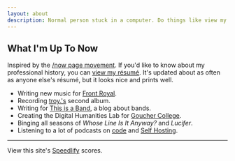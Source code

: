 ```yaml
---
layout: about
description: Normal person stuck in a computer. Do things like view my resume and contact me here.
---
```


## What I'm Up To Now

Inspired by the [/now page movement](https://nownownow.com/about). If you'd like to know about my professional history,
you can [view my résumé](resume/). It's updated about as often as anyone else's résumé, but it looks nice and prints
well.

- Writing new music for [Front Royal](https://www.frontroyalband.com).
- Recording [troy.'s](https://justtroy.bandcamp.com) second album.
- Writing for [This is a Band](https://www.thisisa.band), a blog about bands.
- Creating the Digital Humanities Lab for [Goucher College](https://www.goucher.edu/).
- Binging all seasons of _Whose Line Is It Anyway?_ and _Lucifer_.
- Listening to a lot of podcasts on [code](hhttps://shoptalkshow.com/) and [Self Hosting](https://selfhosted.show/).

___

View this site's [Speedlify](https://speedlify.troyv.dev) scores.